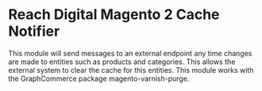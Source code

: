 # Reach Digital Magento 2 Cache Notifier

This module will send messages to an external endpoint any time changes are made to entities such as products and categories.
This allows the external system to clear the cache for this entities.
This module works with the GraphCommerce package magento-varnish-purge.
